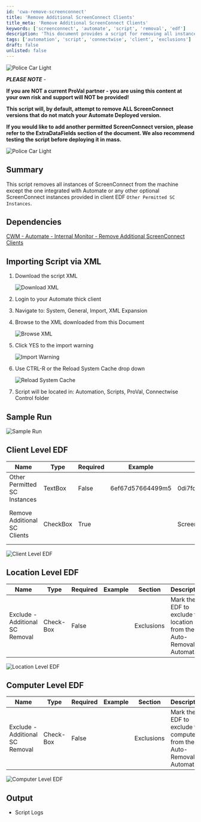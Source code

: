 ```yaml
---
id: 'cwa-remove-screenconnect'
title: 'Remove Additional ScreenConnect Clients'
title_meta: 'Remove Additional ScreenConnect Clients'
keywords: ['screenconnect', 'automate', 'script', 'removal', 'edf']
description: 'This document provides a script for removing all instances of ScreenConnect from machines, keeping only the version integrated with Automate or specified permitted versions. It includes setup instructions, client-level and location-level EDF configurations, and output details.'
tags: ['automation', 'script', 'connectwise', 'client', 'exclusions']
draft: false
unlisted: false
---
```

<div class='text-section scrollable'>

![Police Car Light](https://c.tenor.com/8vSJsVW-1pQAAAAj/police-car-light-joypixels.gif)

**_PLEASE NOTE_** -  

**If you are NOT a current ProVal partner - you are using this content at your own risk and support will NOT be provided!**

**This script will, by default, attempt to remove ALL ScreenConnect versions that do not match your Automate Deployed version.**

**If you would like to add another permitted ScreenConnect version, please refer to the ExtraDataFields section of the document. We also recommend testing the script before deploying it in mass.**

![Police Car Light](https://c.tenor.com/8vSJsVW-1pQAAAAj/police-car-light-joypixels.gif)

## Summary

This script removes all instances of ScreenConnect from the machine except the one integrated with Automate or any other optional ScreenConnect instances provided in client EDF `Other Permitted SC Instances`.

## Dependencies

[CWM - Automate - Internal Monitor - Remove Additional ScreenConnect Clients](https://proval.itglue.com/DOC-5078775-15274649)

## Importing Script via XML

1. Download the script XML

   ![Download XML](5078775/docs/14767921/images/22050579)

2. Login to your Automate thick client
3. Navigate to: System, General, Import, XML Expansion
4. Browse to the XML downloaded from this Document

   ![Browse XML](5078775/docs/14767921/images/22050428)

5. Click YES to the import warning

   ![Import Warning](5078775/docs/14767921/images/22050441)

6. Use CTRL-R or the Reload System Cache drop down

   ![Reload System Cache](5078775/docs/14767921/images/22050528)

7. Script will be located in: Automation, Scripts, ProVal, Connectwise Control folder

## Sample Run

![Sample Run](5078775/docs/14767921/images/21373649)

## Client Level EDF

| **Name**                       | **Type**   | **Required** | **Example**                      | **Section**      | **Description**                                                                                                                                                                                                 |
|--------------------------------|------------|--------------|----------------------------------|------------------|-----------------------------------------------------------------------------------------------------------------------------------------------------------------------------------------------------------------|
| Other Permitted SC Instances    | TextBox   | False        | 6ef67d57664499m5|0di7fd57637401k5 | ScreenConnect      | Mention the Instance IDs other than the Default one, which you would not like to remove from the client's machines. Remember to separate the instance IDs by Pipeline (|) if you are mentioning multiple instances and there should be no spacing in them. Like shown below: `@instanceid1@|@instanceid2@` |
| Remove Additional SC Clients    | CheckBox  | True         |                                  | ScreenConnect      | Mark the EDF to enable the Auto-Removal automation for the client.                                                                                                                                           |

![Client Level EDF](5078775/docs/14767921/images/22176874)

## Location Level EDF

| **Name**                        | **Type**   | **Required** | **Example** | **Section** | **Description**                                                                                               |
|---------------------------------|------------|--------------|-------------|-------------|---------------------------------------------------------------------------------------------------------------|
| Exclude - Additional SC Removal | Check-Box | False        |             | Exclusions   | Mark the EDF to exclude the location from the Auto-Removal Automation.                                       |

![Location Level EDF](5078775/docs/14767921/images/22176879)

## Computer Level EDF

| **Name**                        | **Type**   | **Required** | **Example** | **Section** | **Description**                                                                                               |
|---------------------------------|------------|--------------|-------------|-------------|---------------------------------------------------------------------------------------------------------------|
| Exclude - Additional SC Removal | Check-Box | False        |             | Exclusions   | Mark the EDF to exclude the computer from the Auto-Removal Automation.                                       |

![Computer Level EDF](5078775/docs/14767921/images/22176880)

## Output

- Script Logs

